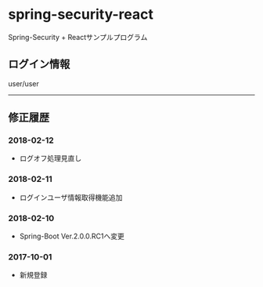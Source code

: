 # spring-security-react

Spring-Security + Reactサンプルプログラム

## ログイン情報

user/user


-------------

## 修正履歴

### 2018-02-12
- ログオフ処理見直し

### 2018-02-11
- ログインユーザ情報取得機能追加

### 2018-02-10
- Spring-Boot Ver.2.0.0.RC1へ変更

### 2017-10-01
- 新規登録
